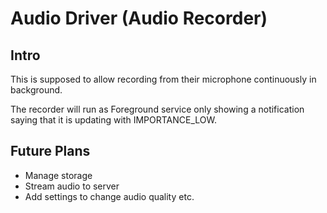 # Audio Driver (Audio Recorder)

## Intro

This is supposed to allow recording from their microphone continuously in background.

The recorder will run as Foreground service only showing a notification saying that it is updating with IMPORTANCE_LOW.


## Future Plans

- Manage storage
- Stream audio to server
- Add settings to change audio quality etc.